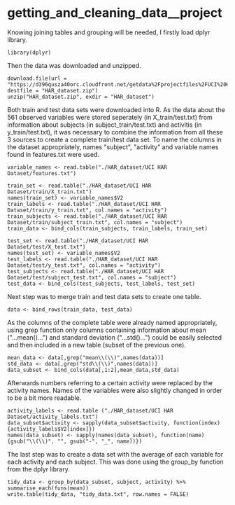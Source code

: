 # getting_and_cleaning_data__project

Knowing joining tables and grouping will be needed, I firstly load dplyr library.

```{r}
library(dplyr)
```

Then the data was downloaded and unzipped.

```{r}
download.file(url = "https://d396qusza40orc.cloudfront.net/getdata%2Fprojectfiles%2FUCI%20HAR%20Dataset.zip", destfile = "HAR_dataset.zip")
unzip("HAR_dataset.zip", exdir = "HAR_dataset")
```

Both train and test data sets were downloaded into R. As the data about the 561 observed variables were stored seperately (in X_train/test.txt) from information about subjects (in subject_train/test.txt) and activitis (in y_train/test.txt), it was necessary to combine the information from all these 3 sources to create a complete train/test data set. To name the columns in the dataset appropriately, names "subject", "activity" and variable names found in features.txt were used.

```{r}
variable_names <- read.table("./HAR_dataset/UCI HAR Dataset/features.txt")

train_set <- read.table("./HAR_dataset/UCI HAR Dataset/train/X_train.txt")
names(train_set) <- variable_names$V2
train_labels <- read.table("./HAR_dataset/UCI HAR Dataset/train/y_train.txt", col.names = "activity")
train_subjects <- read.table("./HAR_dataset/UCI HAR Dataset/train/subject_train.txt", col.names = "subject")
train_data <- bind_cols(train_subjects, train_labels, train_set)

test_set <- read.table("./HAR_dataset/UCI HAR Dataset/test/X_test.txt")
names(test_set) <- variable_names$V2
test_labels <- read.table("./HAR_dataset/UCI HAR Dataset/test/y_test.txt", col.names = "activity")
test_subjects <- read.table("./HAR_dataset/UCI HAR Dataset/test/subject_test.txt", col.names = "subject")
test_data <- bind_cols(test_subjects, test_labels, test_set)
```

Next step was to merge train and test data sets to create one table.

```{r}
data <- bind_rows(train_data, test_data)
```

As the columns of the complete table were already named appropriately, using grep function only columns containing information about mean ("...mean()...") and standard deviation ("...std()...") could be easily selected and then included in a new table (subset of the previous one).

```{r}
mean_data <- data[,grep("mean\\(\\)",names(data))]
std_data <- data[,grep("std\\(\\)",names(data))]
data_subset <- bind_cols(data[,1:2],mean_data,std_data)
```

Afterwards numbers referring to a certain activity were replaced by the activity names. Names of the variables were also slightly changed in order to be a bit more readable.

```{r}
activity_labels <- read.table ("./HAR_dataset/UCI HAR Dataset/activity_labels.txt")
data_subset$activity <- sapply(data_subset$activity, function(index){activity_labels$V2[index]})
names(data_subset) <- sapply(names(data_subset), function(name){gsub("\\(\\)", "", gsub("-", "_", name))})
```

The last step was to create a data set with the average of each variable for each activity and each subject. This was done using the group_by function from the dplyr library. 

```{r}
tidy_data <- group_by(data_subset, subject, activity) %>% summarise_each(funs(mean))
write.table(tidy_data, "tidy_data.txt", row.names = FALSE)
```

